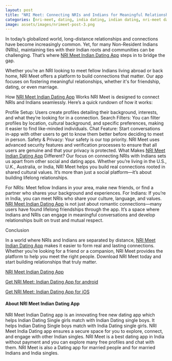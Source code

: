 ```yaml
---
layout: post
title: "NRI Meet: Connecting NRIs and Indians for Meaningful Relationships"
categories: [nri-meet, dating, india dating, indian dating, nri-meet dating app]
image: assets/images/nrimeet-post-3.png
---
```



In today’s globalized world, long-distance relationships and connections have become increasingly common. Yet, for many Non-Resident Indians (NRIs), maintaining ties with their Indian roots and communities can be challenging. That’s where [NRI Meet Indian Dating App](https://nrimeet.app/download) steps in to bridge the gap.

Whether you’re an NRI looking to meet fellow Indians living abroad or back home, NRI Meet offers a platform to build connections that matter. Our app focuses on fostering meaningful relationships, whether it's for friendship, dating, or even marriage.

How [NRI Meet Indian Dating App](https://nrimeet.app/download) Works
NRI Meet is designed to connect NRIs and Indians seamlessly. Here’s a quick rundown of how it works:

Profile Setup: Users create profiles detailing their background, interests, and what they’re looking for in a connection.
Search Filters: You can filter profiles by location, cultural background, and specific preferences, making it easier to find like-minded individuals.
Chat Feature: Start conversations in-app with other users to get to know them better before deciding to meet in person.
Safety & Privacy: Your safety is our top priority. NRI Meet uses advanced security features and verification processes to ensure that all users are genuine and that your privacy is protected.
What Makes [NRI Meet Indian Dating App](https://nrimeet.app/download) Different?
Our focus on connecting NRIs with Indians sets us apart from other social and dating apps. Whether you’re living in the U.S., U.K., Australia, or India, NRI Meet helps you build real connections rooted in shared cultural values. It’s more than just a social platform—it’s about building lifelong relationships.

For NRIs: Meet fellow Indians in your area, make new friends, or find a partner who shares your background and experiences.
For Indians: If you’re in India, you can meet NRIs who share your culture, language, and values.
[NRI Meet Indian Dating App](https://nrimeet.app/download) is not just about romantic connections—many users have found lifelong friendships through the app. It’s a space where Indians and NRIs can engage in meaningful conversations and develop relationships built on trust and mutual respect.


Conclusion 

In a world where NRIs and Indians are separated by distance, [NRI Meet Indian Dating App](https://nrimeet.app/download) makes it easier to form real and lasting connections. Whether you’re looking for a friend or a companion, NRI Meet provides the platform to help you meet the right people. Download NRI Meet today and start building relationships that truly matter.


[NRI Meet Indian Dating App](https://nrimeet.app/download)

[Get NRI Meet: Indian Dating App for android](https://play.google.com/store/apps/details?id=com.koottali.app&hl=en_IN&gl=US)

[Get NRI Meet: Indian Dating App for iOS](https://apps.apple.com/us/app/nri-meet-find-meet-marry-nris/id6448742453)


#### About NRI Meet Indian Dating App

NRI Meet Indian Dating app is an innovating free new dating app which helps Indian Dating Single girls match with Indian Dating single boys. It helps Indian Dating Single boys match with India Dating single girls. NRI Meet India Dating app ensures a secure space for you to explore, connect, and engage with other Indian  singles. NRI Meet is a best dating app in India without payment and you can explore many free profiles and chat with them. NRI Meet is also a Dating app for married people and for married Indians and India singles.